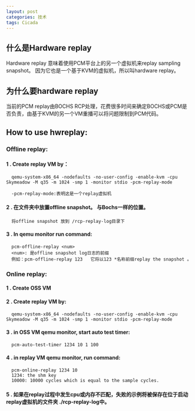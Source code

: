 ```yaml
---
layout: post
categories: 技术
tags: Cicada   
---
```


## 什么是Hardware replay 

   Hardware replay 意味着使用PCM平台上的另一个虚拟机来replay sampling snapshot。 因为它也是一个基于KVM的虚拟机，所以叫hardware replay。

## 为什么要hardware replay

  当前的PCM replay由BOCHS RCP处理，花费很多时间来确定BOCHS或PCM是否负责，由基于KVM的另一个VM重播可以将问题限制到PCM代码。



## How to use hwreplay:

### Offline replay:

####  1 . Create replay VM by：
      
      qemu-system-x86_64 -nodefaults -no-user-config -enable-kvm -cpu Skymeadow -M q35 -m 1024 -smp 1 -monitor stdio -pcm-replay-mode
      
      -pcm-replay-mode:表明这是一个replay虚拟机

#### 2 . 在文件夹中放置offline snapshot。 与Bochs一样的位置。

      将offline snapshot 放到 /rcp-replay-log目录下

#### 3 . In qemu monitor run command:

      pcm-offline-replay <num>
      <num>: 是offline snapshot log日志的前缀
      例如：pcm-offline-replay 123   它将以123 *名称前缀replay the snapshot 。

### Online replay:

#### 1 . Create OSS VM

#### 2 . Create replay VM by:

      qemu-system-x86_64 -nodefaults -no-user-config -enable-kvm -cpu Skymeadow -M q35 -m 1024 -smp 1 -monitor stdio -pcm-replay-mode

#### 3 . in OSS VM qemu monitor, start auto test timer:

      pcm-auto-test-timer 1234 10 1 100

#### 4 . in replay VM qemu monitor, run command:

      pcm-online-replay 1234 10
      1234: the shm key
      10000: 10000 cycles which is equal to the sample cycles.

#### 5 . 如果在replay过程中发生cpu或内存不匹配，失败的示例将被保存在位于启动replay虚拟机的文件夹 ./rcp-replay-log中。







      




  
